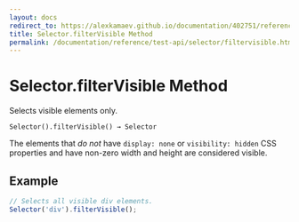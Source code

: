 ```yaml
---
layout: docs
redirect_to: https://alexkamaev.github.io/documentation/402751/reference/test-api/selector/filtervisible
title: Selector.filterVisible Method
permalink: /documentation/reference/test-api/selector/filtervisible.html
---
```

# Selector.filterVisible Method

Selects visible elements only.

```text
Selector().filterVisible() → Selector
```

The elements that *do not* have `display: none` or `visibility: hidden` CSS properties and have non-zero width and height are considered visible.

## Example

```js
// Selects all visible div elements.
Selector('div').filterVisible();
```